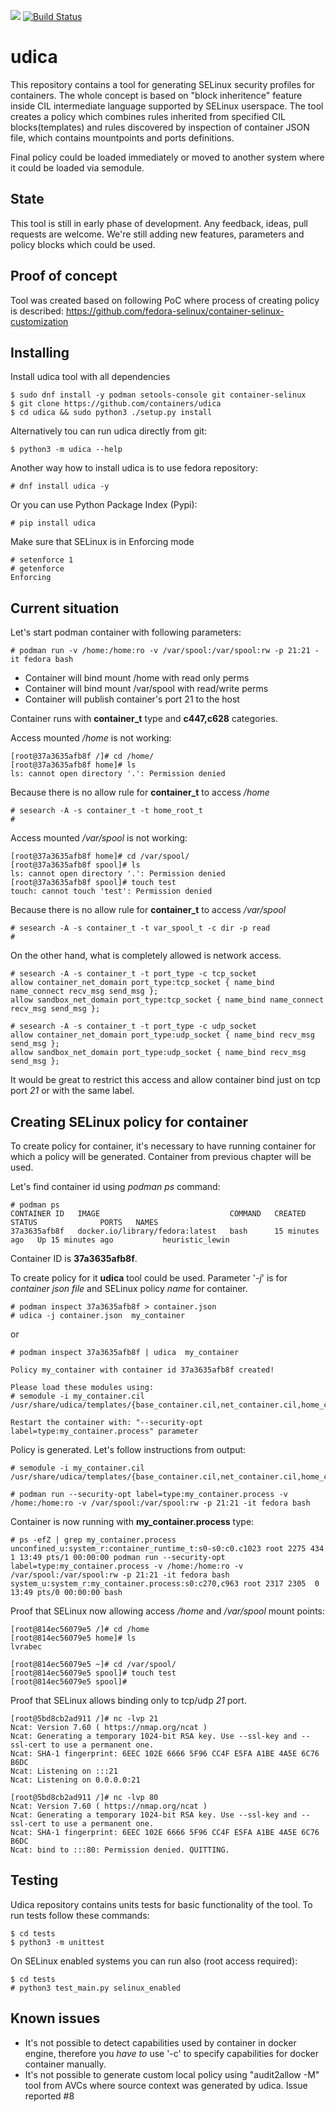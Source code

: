 <a href="https://copr.fedorainfracloud.org/coprs/lvrabec/udica/package/udica/"><img src="https://copr.fedorainfracloud.org/coprs/lvrabec/udica/package/udica/status_image/last_build.png" /></a>
[![Build Status](https://travis-ci.org/containers/udica.svg?branch=master)](https://travis-ci.org/containers/udica)

# udica

This repository contains a tool for generating SELinux security profiles for containers. The whole concept is based on "block inheritence" feature inside CIL intermediate language supported by SELinux userspace. The tool creates a policy which combines rules inherited from specified CIL blocks(templates) and rules discovered by inspection of container JSON file, which contains mountpoints and ports definitions.

Final policy could be loaded immediately or moved to another system where it could be loaded via semodule.

## State

This tool is still in early phase of development. Any feedback, ideas, pull requests are welcome. We're still adding new features, parameters and policy blocks which could be used.

## Proof of concept

Tool was created based on following PoC where process of creating policy is described:
https://github.com/fedora-selinux/container-selinux-customization

## Installing

Install udica tool with all dependencies

    $ sudo dnf install -y podman setools-console git container-selinux
    $ git clone https://github.com/containers/udica
    $ cd udica && sudo python3 ./setup.py install

Alternatively tou can run udica directly from git:

    $ python3 -m udica --help

Another way how to install udica is to use fedora repository:

    # dnf install udica -y

Or you can use Python Package Index (Pypi):

    # pip install udica

Make sure that SELinux is in Enforcing mode

    # setenforce 1
    # getenforce
    Enforcing

## Current situation

Let's start podman container with following parameters:

    # podman run -v /home:/home:ro -v /var/spool:/var/spool:rw -p 21:21 -it fedora bash

 - Container will bind mount /home with read only perms
 - Container will bind mount /var/spool with read/write perms
 - Container will publish container's port 21 to the host

Container runs with **container\_t** type and **c447,c628** categories.

Access mounted */home* is not working:

    [root@37a3635afb8f /]# cd /home/
    [root@37a3635afb8f home]# ls
    ls: cannot open directory '.': Permission denied

Because there is no allow rule for **container\_t** to access */home*

    # sesearch -A -s container_t -t home_root_t
    #

Access mounted */var/spool* is not working:

    [root@37a3635afb8f home]# cd /var/spool/
    [root@37a3635afb8f spool]# ls
    ls: cannot open directory '.': Permission denied
    [root@37a3635afb8f spool]# touch test
    touch: cannot touch 'test': Permission denied

Because there is no allow rule for **container\_t** to access */var/spool*

    # sesearch -A -s container_t -t var_spool_t -c dir -p read
    #

On the other hand, what is completely allowed is network access.

    # sesearch -A -s container_t -t port_type -c tcp_socket
    allow container_net_domain port_type:tcp_socket { name_bind name_connect recv_msg send_msg };
    allow sandbox_net_domain port_type:tcp_socket { name_bind name_connect recv_msg send_msg };

    # sesearch -A -s container_t -t port_type -c udp_socket
    allow container_net_domain port_type:udp_socket { name_bind recv_msg send_msg };
    allow sandbox_net_domain port_type:udp_socket { name_bind recv_msg send_msg };

It would be great to restrict this access and allow container bind just on tcp port *21* or with the same label.

## Creating SELinux policy for container

To create policy for container, it's necessary to have running container for which a policy will be generated. Container from previous chapter will be used.

Let's find container id using *podman ps* command:

    # podman ps
    CONTAINER ID   IMAGE                             COMMAND   CREATED          STATUS              PORTS   NAMES
    37a3635afb8f   docker.io/library/fedora:latest   bash      15 minutes ago   Up 15 minutes ago           heuristic_lewin

Container ID is **37a3635afb8f**.

To create policy for it **udica** tool could be used. Parameter '*-j*' is for *container json file* and SELinux policy *name* for container.

    # podman inspect 37a3635afb8f > container.json
    # udica -j container.json  my_container

or

    # podman inspect 37a3635afb8f | udica  my_container

    Policy my_container with container id 37a3635afb8f created!

    Please load these modules using:
    # semodule -i my_container.cil /usr/share/udica/templates/{base_container.cil,net_container.cil,home_container.cil}

    Restart the container with: "--security-opt label=type:my_container.process" parameter

Policy is generated. Let's follow instructions from output:

    # semodule -i my_container.cil /usr/share/udica/templates/{base_container.cil,net_container.cil,home_container.cil}

    # podman run --security-opt label=type:my_container.process -v /home:/home:ro -v /var/spool:/var/spool:rw -p 21:21 -it fedora bash

Container is now running with **my\_container.process** type:

    # ps -efZ | grep my_container.process
    unconfined_u:system_r:container_runtime_t:s0-s0:c0.c1023 root 2275 434  1 13:49 pts/1 00:00:00 podman run --security-opt label=type:my_container.process -v /home:/home:ro -v /var/spool:/var/spool:rw -p 21:21 -it fedora bash
    system_u:system_r:my_container.process:s0:c270,c963 root 2317 2305  0 13:49 pts/0 00:00:00 bash

Proof that SELinux now allowing access */home* and */var/spool* mount points:

    [root@814ec56079e5 /]# cd /home
    [root@814ec56079e5 home]# ls
    lvrabec

    [root@814ec56079e5 ~]# cd /var/spool/
    [root@814ec56079e5 spool]# touch test
    [root@814ec56079e5 spool]#

Proof that SELinux allows binding only to tcp/udp *21* port.

    [root@5bd8cb2ad911 /]# nc -lvp 21
    Ncat: Version 7.60 ( https://nmap.org/ncat )
    Ncat: Generating a temporary 1024-bit RSA key. Use --ssl-key and --ssl-cert to use a permanent one.
    Ncat: SHA-1 fingerprint: 6EEC 102E 6666 5F96 CC4F E5FA A1BE 4A5E 6C76 B6DC
    Ncat: Listening on :::21
    Ncat: Listening on 0.0.0.0:21

    [root@5bd8cb2ad911 /]# nc -lvp 80
    Ncat: Version 7.60 ( https://nmap.org/ncat )
    Ncat: Generating a temporary 1024-bit RSA key. Use --ssl-key and --ssl-cert to use a permanent one.
    Ncat: SHA-1 fingerprint: 6EEC 102E 6666 5F96 CC4F E5FA A1BE 4A5E 6C76 B6DC
    Ncat: bind to :::80: Permission denied. QUITTING.

## Testing

Udica repository contains units tests for basic functionality of the tool. To run tests follow these commands:

    $ cd tests
    $ python3 -m unittest

On SELinux enabled systems you can run also (root access required):

    $ cd tests
    # python3 test_main.py selinux_enabled

## Known issues

   * It's not possible to detect capabilities used by container in docker engine, therefore you *have to* use '-c' to specify capabilities for docker container manually.
   * It's not possible to generate custom local policy using "audit2allow -M" tool from AVCs where source context was generated by udica. Issue reported #8
